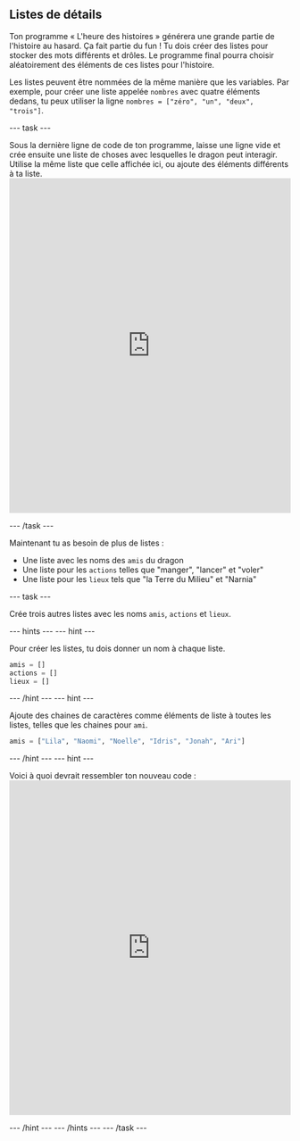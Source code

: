 ## Listes de détails

Ton programme « L'heure des histoires » générera une grande partie de l'histoire au hasard. Ça fait partie du fun ! Tu dois créer des listes pour stocker des mots différents et drôles. Le programme final pourra choisir aléatoirement des éléments de ces listes pour l'histoire.

Les listes peuvent être nommées de la même manière que les variables. Par exemple, pour créer une liste appelée `nombres` avec quatre éléments dedans, tu peux utiliser la ligne `nombres = ["zéro", "un", "deux", "trois"]`.

\--- task \---

Sous la dernière ligne de code de ton programme, laisse une ligne vide et crée ensuite une liste de choses avec lesquelles le dragon peut interagir. Utilise la même liste que celle affichée ici, ou ajoute des éléments différents à ta liste. <iframe src="https://trinket.io/embed/python/234f6ed347" width="100%" height="600" frameborder="0" marginwidth="0" marginheight="0" allowfullscreen mark="crwd-mark"></iframe> 

\--- /task \---

Maintenant tu as besoin de plus de listes :

- Une liste avec les noms des `amis` du dragon
- Une liste pour les `actions` telles que "manger", "lancer" et "voler"
- Une liste pour les `lieux` tels que "la Terre du Milieu" et "Narnia"

\--- task \---

Crée trois autres listes avec les noms `amis`, `actions` et `lieux`.

\--- hints \--- \--- hint \---

Pour créer les listes, tu dois donner un nom à chaque liste.

```python
amis = []
actions = []
lieux = []
```

\--- /hint \--- \--- hint \---

Ajoute des chaines de caractères comme éléments de liste à toutes les listes, telles que les chaines pour `ami`.

```python
amis = ["Lila", "Naomi", "Noelle", "Idris", "Jonah", "Ari"]
```

\--- /hint \--- \--- hint \---

Voici à quoi devrait ressembler ton nouveau code : <iframe src="https://trinket.io/embed/python/5e264dd3e2" width="100%" height="600" frameborder="0" marginwidth="0" marginheight="0" allowfullscreen mark="crwd-mark"></iframe> 

\--- /hint \--- \--- /hints \--- \--- /task \---